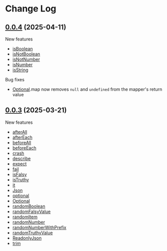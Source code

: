 # Change Log

## [0.0.4](https://github.com/david-04/typefinity/releases/tag/v0.0.4) (2025-04-11)

New features

- [isBoolean](https://david-04.github.io/typefinity/functions/isBoolean.html)
- [isNotBoolean](https://david-04.github.io/typefinity/functions/isNotBoolean.html)
- [isNotNumber](https://david-04.github.io/typefinity/functions/isNotNumber.html)
- [isNumber](https://david-04.github.io/typefinity/functions/isNumber.html)
- [isString](https://david-04.github.io/typefinity/functions/isString.html)

Bug fixes

- [Optional](https://david-04.github.io/typefinity/classes/Optional.html).map now removes `null` and `undefined` from the mapper's return value


## [0.0.3](https://github.com/david-04/typefinity/releases/tag/v0.0.3) (2025-03-21)

New features

- [afterAll](https://david-04.github.io/typefinity/functions/afterAll.html)
- [afterEach](https://david-04.github.io/typefinity/functions/afterEach.html)
- [beforeAll](https://david-04.github.io/typefinity/functions/beforeAll.html)
- [beforeEach](https://david-04.github.io/typefinity/functions/beforeEach.html)
- [crash](https://david-04.github.io/typefinity/functions/crash.html)
- [describe](https://david-04.github.io/typefinity/functions/describe.html)
- [expect](https://david-04.github.io/typefinity/functions/expect.html)
- [fail](https://david-04.github.io/typefinity/functions/fail.html)
- [isFalsy](https://david-04.github.io/typefinity/functions/isFalsy.html)
- [isTruthy](https://david-04.github.io/typefinity/functions/isTruthy.html)
- [it](https://david-04.github.io/typefinity/functions/it.html)
- [Json](https://david-04.github.io/typefinity/types/Json.html)
- [optional](https://david-04.github.io/typefinity/functions/optional.html)
- [Optional](https://david-04.github.io/typefinity/classes/Optional.html)
- [randomBoolean](https://david-04.github.io/typefinity/functions/randomBoolean.html)
- [randomFalsyValue](https://david-04.github.io/typefinity/functions/randomFalsyValue.html)
- [randomItem](https://david-04.github.io/typefinity/functions/randomItem.html)
- [randomNumber](https://david-04.github.io/typefinity/functions/randomNumber.html)
- [randomNumberWithPrefix](https://david-04.github.io/typefinity/functions/randomNumberWithPrefix.html)
- [randomTruthyValue](https://david-04.github.io/typefinity/functions/randomTruthyValue.html)
- [ReadonlyJson](https://david-04.github.io/typefinity/types/ReadonlyJson.html)
- [trim](https://david-04.github.io/typefinity/functions/trim.html)
